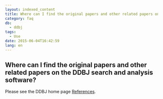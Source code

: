 ```yaml
---
layout: indexed_content
title: Where can I find the original papers and other related papers on the DDBJ search and analysis software?
category: faq
db:
  - ddbj
tags: 
  - Use
date: 2015-06-04T16:42:59
lang: en
---
```


## Where can I find the original papers and other related papers on the DDBJ search and analysis software?

Please see the DDBJ home page <a href="/services/services/references-e.html">References</a>.
